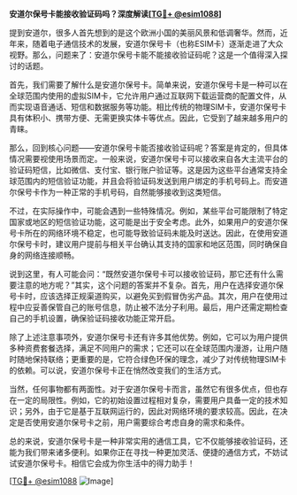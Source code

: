 **安道尔保号卡能接收验证码吗？深度解读[[TG💪+ @esim1088](https://t.me/s/esim1088)]**

提到安道尔，很多人首先想到的是这个欧洲小国的美丽风景和低调奢华。然而，近年来，随着电子通信技术的发展，安道尔保号卡（也称ESIM卡）逐渐走进了大众视野。那么，问题来了：安道尔保号卡能不能接收验证码呢？这是一个值得深入探讨的话题。

首先，我们需要了解什么是安道尔保号卡。简单来说，安道尔保号卡是一种可以在全球范围内使用的虚拟SIM卡，它允许用户通过互联网下载运营商的配置文件，从而实现语音通话、短信和数据服务等功能。相比传统的物理SIM卡，安道尔保号卡具有体积小、携带方便、无需更换实体卡等优点。因此，它受到了越来越多用户的青睐。

那么，回到核心问题——安道尔保号卡能否接收验证码呢？答案是肯定的，但具体情况需要视使用场景而定。一般来说，安道尔保号卡可以接收来自各大主流平台的验证码短信，比如微信、支付宝、银行账户验证等。这是因为这些平台通常支持全球范围内的短信验证功能，并且会将验证码发送到用户绑定的手机号码上。而安道尔保号卡作为一种正常的手机号码，自然能够接收到这类短信。

不过，在实际操作中，可能会遇到一些特殊情况。例如，某些平台可能限制了特定国家或地区的短信验证功能，这可能是出于安全考虑。此外，如果用户的安道尔保号卡所在的网络环境不稳定，也可能导致验证码未能及时送达。因此，在使用安道尔保号卡时，建议用户提前与相关平台确认其支持的国家和地区范围，同时确保自身的网络连接顺畅。

说到这里，有人可能会问：“既然安道尔保号卡可以接收验证码，那它还有什么需要注意的地方呢？”其实，这个问题的答案并不复杂。首先，用户在选择安道尔保号卡时，应该选择正规渠道购买，以避免买到假冒伪劣产品。其次，用户在使用过程中应妥善保管自己的账号信息，防止被不法分子利用。最后，用户还需定期检查自己的手机设置，确保验证码接收功能正常开启。

除了上述注意事项外，安道尔保号卡还有许多其他优势。例如，它可以为用户提供多种资费套餐选择，满足不同用户的需求；它还可以在全球范围内漫游，让用户随时随地保持联络；更重要的是，它符合绿色环保的理念，减少了对传统物理SIM卡的依赖。可以说，安道尔保号卡正在悄然改变我们的生活方式。

当然，任何事物都有两面性。对于安道尔保号卡而言，虽然它有很多优点，但也存在一定的局限性。例如，它的初始设置过程相对复杂，需要用户具备一定的技术知识；另外，由于它是基于互联网运行的，因此对网络环境的要求较高。因此，在决定是否使用安道尔保号卡之前，用户需要综合考虑自身的需求和条件。

总的来说，安道尔保号卡是一种非常实用的通信工具，它不仅能够接收验证码，还能为我们带来诸多便利。如果你正在寻找一种更加灵活、便捷的通信方式，不妨试试安道尔保号卡。相信它会成为你生活中的得力助手！

[[TG💪+ @esim1088](https://t.me/s/esim1088) ![Image](https://i.postimg.cc/4NQfJmqS/Snipaste-2025-05-13-00-14-12.png)]